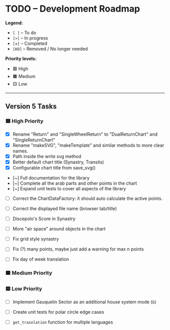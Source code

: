 # TODO – Development Roadmap

**Legend:**

- `[ ]` – To do  
- `[>]` – In progress  
- `[x]` – Completed  
- `[KO]` – Removed / No longer needed  

**Priority levels:**
- 🟥 High  
- 🟧 Medium  
- 🟨 Low  

---

## Version 5 Tasks

### 🟥 High Priority

- [x] Rename "Return" and "SingleWheelReturn" to "DualReturnChart" and "SingleReturnChart"
- [x] Rename "makeSVG", "makeTemplate" and similar methods to more clear names.
- [x] Path inside the write svg method
- [x] Better default chart title (Synastry, Transits)
- [x] Configurable chart title from save_svg()

- [~] Full documentation for the library
- [~] Complete all the arab parts and other points in the chart 
- [~] Expand unit tests to cover all aspects of the library

- [ ] Correct the ChartDataFactory: it should auto calculate the active points.
- [ ] Correct the displayed file name (browser tab/title)
- [ ] Discepolo's Score in Synastry
- [ ] More "air space" around objects in the chart
- [ ] Fix grid style synastry
- [ ] Fix (?) many points, maybe just add a warning for max n points
- [ ] Fix day of week translation



### 🟧 Medium Priority


### 🟨 Low Priority

- [ ] Implement Gauquelin Sector as an additional house system mode (`G`)
- [ ] Create unit tests for polar circle edge cases
- [ ] `get_trasnlation` function for multiple languages


